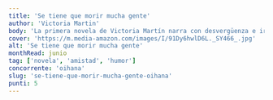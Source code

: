 ```yaml
---
title: 'Se tiene que morir mucha gente'
author: 'Victoria Martin'
body: 'La primera novela de Victoria Martín narra con desvergüenza e ironía la historia de cuatro amigas que tendrán que enfrentarse a una vida que no es la que esperaban.'
cover: 'https://m.media-amazon.com/images/I/91Dy6hwlD6L._SY466_.jpg'
alt: 'Se tiene que morir mucha gente'
monthRead: junio
tag: ['novela', 'amistad', 'humor']
concorrente: 'oihana'
slug: 'se-tiene-que-morir-mucha-gente-oihana'
punti: 5
---
```

